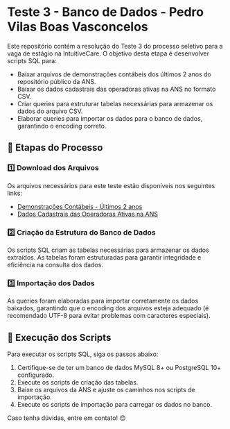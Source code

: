 # Teste 3 - Banco de Dados - Pedro Vilas Boas Vasconcelos

Este repositório contém a resolução do Teste 3 do processo seletivo para a vaga de estágio na IntuitiveCare. O objetivo desta etapa é desenvolver scripts SQL para:

- Baixar arquivos de demonstrações contábeis dos últimos 2 anos do repositório público da ANS.
- Baixar os dados cadastrais das operadoras ativas na ANS no formato CSV.
- Criar queries para estruturar tabelas necessárias para armazenar os dados do arquivo CSV.
- Elaborar queries para importar os dados para o banco de dados, garantindo o encoding correto.

## 📌 Etapas do Processo

### 1️⃣ Download dos Arquivos

Os arquivos necessários para este teste estão disponíveis nos seguintes links:

- [Demonstrações Contábeis - Últimos 2 anos](https://dadosabertos.ans.gov.br/FTP/PDA/demonstracoes_contabeis/)
- [Dados Cadastrais das Operadoras Ativas na ANS](https://dadosabertos.ans.gov.br/FTP/PDA/operadoras_de_plano_de_saude_ativas/)

### 2️⃣ Criação da Estrutura do Banco de Dados

Os scripts SQL criam as tabelas necessárias para armazenar os dados extraídos. As tabelas foram estruturadas para garantir integridade e eficiência na consulta dos dados.

### 3️⃣ Importação dos Dados

As queries foram elaboradas para importar corretamente os dados baixados, garantindo que o encoding dos arquivos esteja adequado (é recomendado UTF-8 para evitar problemas com caracteres especiais).

## 🚀 Execução dos Scripts

Para executar os scripts SQL, siga os passos abaixo:

1. Certifique-se de ter um banco de dados MySQL 8+ ou PostgreSQL 10+ configurado.
2. Execute os scripts de criação das tabelas.
3. Baixe os arquivos da ANS e ajuste os caminhos nos scripts de importação.
4. Execute os scripts de importação para carregar os dados no banco.

Caso tenha dúvidas, entre em contato! 😊

